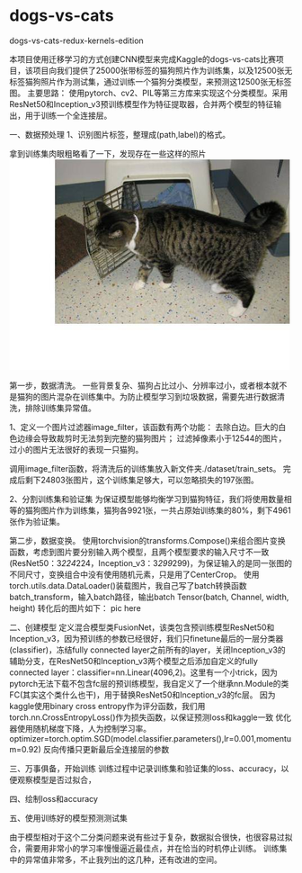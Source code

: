 # dogs-vs-cats
dogs-vs-cats-redux-kernels-edition

本项目使用迁移学习的方式创建CNN模型来完成Kaggle的dogs-vs-cats比赛项目，该项目向我们提供了25000张带标签的猫狗照片作为训练集，以及12500张无标签猫狗照片作为测试集，通过训练一个猫狗分类模型，来预测这12500张无标签图。
主要思路：
使用pytorch、cv2、PIL等第三方库来实现这个分类模型。采用ResNet50和Inception_v3预训练模型作为特征提取器，合并两个模型的特征输出，用于训练一个全连接层。
    
一、数据预处理
1、识别图片标签，整理成(path,label)的格式。
    
    
拿到训练集肉眼粗略看了一下，发现存在一些这样的照片
![](picture/cat.4472.jpg)
    
第一步，数据清洗。
一些背景复杂、猫狗占比过小、分辨率过小，或者根本就不是猫狗的图片混杂在训练集中。为防止模型学习到垃圾数据，需要先进行数据清洗，排除训练集异常值。
    
1、定义一个图片过滤器image_filter，该函数有两个功能：
去除白边。巨大的白色边缘会导致裁剪时无法剪到完整的猫狗图片；
过滤掉像素小于12544的图片，过小的图片无法很好的表现一只猫狗。
        
调用image_filter函数，将清洗后的训练集放入新文件夹./dataset/train_sets。
完成后剩下24803张图片，这个训练集足够大，可以忽略损失的197张图。
    
2、分割训练集和验证集
为保证模型能够均衡学习到猫狗特征，我们将使用数量相等的猫狗图片作为训练集，猫狗各9921张，一共占原始训练集的80%，剩下4961张作为验证集。
    
第二步，数据变换。
使用torchvision的transforms.Compose()来组合图片变换函数，考虑到图片要分别输入两个模型，且两个模型要求的输入尺寸不一致(ResNet50：3*224*224，Inception_v3：3*299*299)，为保证输入的是同一张图的不同尺寸，变换组合中没有使用随机元素，只是用了CenterCrop。
使用torch.utils.data.DataLoader()装载图片，我自己写了batch转换函数batch_transform，输入batch路径，输出batch Tensor(batch, Channel, width, height)
转化后的图片如下：
    pic here
    
二、创建模型
定义混合模型类FusionNet，该类包含预训练模型ResNet50和Inception_v3，因为预训练的参数已经很好，我们只finetune最后的一层分类器(classifier)，冻结fully connected layer之前所有的layer，关闭Inception_v3的辅助分支，在ResNet50和Inception_v3两个模型之后添加自定义的fully connected layer：classifier=nn.Linear(4096,2)。这里有一个小trick，因为pytorch无法下载不包含fc层的预训练模型，我自定义了一个继承nn.Module的类FC(其实这个类什么也干)，用于替换ResNet50和Inception_v3的fc层。
因为kaggle使用binary cross entropy作为评分函数，我们用torch.nn.CrossEntropyLoss()作为损失函数，以保证预测loss和kaggle一致
优化器使用随机梯度下降，人为控制学习率。
optimizer=torch.optim.SGD(model.classifier.parameters(),lr=0.001,momentum=0.92)
反向传播只更新最后全连接层的参数
    
三、万事俱备，开始训练
训练过程中记录训练集和验证集的loss、accuracy，以便观察模型是否过拟合，
    
四、绘制loss和accuracy
    
五、使用训练好的模型预测测试集
    
由于模型相对于这个二分类问题来说有些过于复杂，数据拟合很快，也很容易过拟合，需要用非常小的学习率慢慢逼近最佳点，并在恰当的时机停止训练。
训练集中的异常值非常多，不止我列出的这几种，还有改进的空间。
